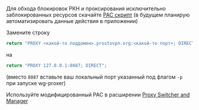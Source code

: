 Для обхода блокировок РКН и проксирования исключительно заблокированных ресурсов скачайте [PAC скрипт](https://antizapret.prostovpn.org/proxy.pac)
(в будущем планирую автоматизировать данные действия в приложении)

Замените строку 
```js
return "PROXY <какой-то поддомен>.prostovpn.org:<какой-то порт>; DIRECT";
``` 
на 
```js
return "PROXY 127.0.0.1:8087; DIRECT";
``` 
(вместо `8087` вставьте ваш локальный порт указанный под флагом `-p` при запуске wg-proxer) 

Используйте модифицированный PAC в расширении [Proxy Switcher and Manager](https://add0n.com/proxy-switcher.html)